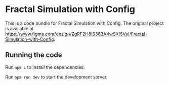 
  # Fractal Simulation with Config

  This is a code bundle for Fractal Simulation with Config. The original project is available at https://www.figma.com/design/ZgRF2H8iS363A4wSXI6VyI/Fractal-Simulation-with-Config.

  ## Running the code

  Run `npm i` to install the dependencies.

  Run `npm run dev` to start the development server.
  